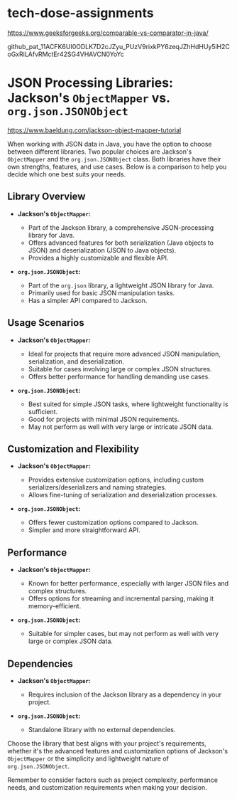 # tech-dose-assignments

https://www.geeksforgeeks.org/comparable-vs-comparator-in-java/

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

# JSON Processing Libraries: Jackson's `ObjectMapper` vs. `org.json.JSONObject`
https://www.baeldung.com/jackson-object-mapper-tutorial

When working with JSON data in Java, you have the option to choose between different libraries. Two popular choices are Jackson's `ObjectMapper` and the `org.json.JSONObject` class. Both libraries have their own strengths, features, and use cases. Below is a comparison to help you decide which one best suits your needs.

## Library Overview

- **Jackson's `ObjectMapper`:**
    - Part of the Jackson library, a comprehensive JSON-processing library for Java.
    - Offers advanced features for both serialization (Java objects to JSON) and deserialization (JSON to Java objects).
    - Provides a highly customizable and flexible API.

- **`org.json.JSONObject`:**
    - Part of the `org.json` library, a lightweight JSON library for Java.
    - Primarily used for basic JSON manipulation tasks.
    - Has a simpler API compared to Jackson.

## Usage Scenarios

- **Jackson's `ObjectMapper`:**
    - Ideal for projects that require more advanced JSON manipulation, serialization, and deserialization.
    - Suitable for cases involving large or complex JSON structures.
    - Offers better performance for handling demanding use cases.

- **`org.json.JSONObject`:**
    - Best suited for simple JSON tasks, where lightweight functionality is sufficient.
    - Good for projects with minimal JSON requirements.
    - May not perform as well with very large or intricate JSON data.

## Customization and Flexibility

- **Jackson's `ObjectMapper`:**
    - Provides extensive customization options, including custom serializers/deserializers and naming strategies.
    - Allows fine-tuning of serialization and deserialization processes.

- **`org.json.JSONObject`:**
    - Offers fewer customization options compared to Jackson.
    - Simpler and more straightforward API.

## Performance

- **Jackson's `ObjectMapper`:**
    - Known for better performance, especially with larger JSON files and complex structures.
    - Offers options for streaming and incremental parsing, making it memory-efficient.

- **`org.json.JSONObject`:**
    - Suitable for simpler cases, but may not perform as well with very large or complex JSON data.

## Dependencies

- **Jackson's `ObjectMapper`:**
    - Requires inclusion of the Jackson library as a dependency in your project.

- **`org.json.JSONObject`:**
    - Standalone library with no external dependencies.

Choose the library that best aligns with your project's requirements, whether it's the advanced features and customization options of Jackson's `ObjectMapper` or the simplicity and lightweight nature of `org.json.JSONObject`.

Remember to consider factors such as project complexity, performance needs, and customization requirements when making your decision.
